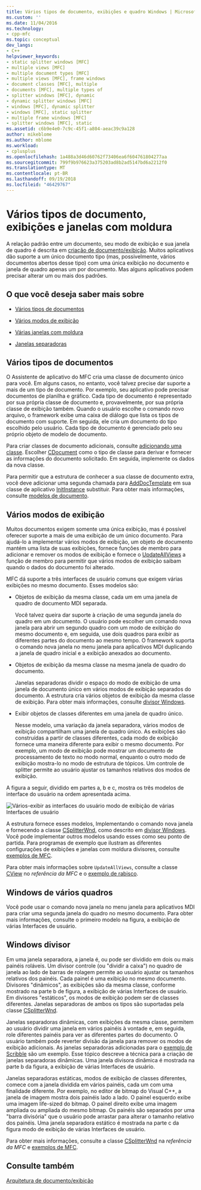 ```yaml
---
title: Vários tipos de documento, exibições e quadro Windows | Microsoft Docs
ms.custom: ''
ms.date: 11/04/2016
ms.technology:
- cpp-mfc
ms.topic: conceptual
dev_langs:
- C++
helpviewer_keywords:
- static splitter windows [MFC]
- multiple views [MFC]
- multiple document types [MFC]
- multiple views [MFC], frame windows
- document classes [MFC], multiple
- documents [MFC], multiple types of
- splitter windows [MFC], dynamic
- dynamic splitter windows [MFC]
- windows [MFC], dynamic splitter
- windows [MFC], static splitter
- multiple frame windows [MFC]
- splitter windows [MFC], static
ms.assetid: c6b9e4e0-7c9c-45f1-a804-aeac39c9a128
author: mikeblome
ms.author: mblome
ms.workload:
- cplusplus
ms.openlocfilehash: 1a488a3d46d60762f73406ea6f604761804277aa
ms.sourcegitcommit: 799f9b976623a375203ad8b2ad5147bd6a2212f0
ms.translationtype: MT
ms.contentlocale: pt-BR
ms.lasthandoff: 09/19/2018
ms.locfileid: "46429767"
---
```

# <a name="multiple-document-types-views-and-frame-windows"></a>Vários tipos de documento, exibições e janelas com moldura

A relação padrão entre um documento, seu modo de exibição e sua janela de quadro é descrita em [criação de documento/exibição](../mfc/document-view-creation.md). Muitos aplicativos dão suporte a um único documento tipo (mas, possivelmente, vários documentos abertos desse tipo) com uma única exibição no documento e janela de quadro apenas um por documento. Mas alguns aplicativos podem precisar alterar um ou mais dos padrões.

## <a name="what-do-you-want-to-know-more-about"></a>O que você deseja saber mais sobre

- [Vários tipos de documentos](#_core_multiple_document_types)

- [Vários modos de exibição](#_core_multiple_views)

- [Várias janelas com moldura](#_core_multiple_frame_windows)

- [Janelas separadoras](#_core_splitter_windows)

##  <a name="_core_multiple_document_types"></a> Vários tipos de documentos

O Assistente de aplicativo do MFC cria uma classe de documento único para você. Em alguns casos, no entanto, você talvez precise dar suporte a mais de um tipo de documento. Por exemplo, seu aplicativo pode precisar documentos de planilha e gráfico. Cada tipo de documento é representado por sua própria classe de documento e, provavelmente, por sua própria classe de exibição também. Quando o usuário escolhe o comando novo arquivo, o framework exibe uma caixa de diálogo que lista os tipos de documento com suporte. Em seguida, ele cria um documento do tipo escolhido pelo usuário. Cada tipo de documento é gerenciado pelo seu próprio objeto de modelo de documento.

Para criar classes de documento adicionais, consulte [adicionando uma classe](../ide/adding-a-class-visual-cpp.md). Escolher [CDocument](../mfc/reference/cdocument-class.md) como o tipo de classe para derivar e fornecer as informações do documento solicitado. Em seguida, implemente os dados da nova classe.

Para permitir que a estrutura de conhecer a sua classe de documento extra, você deve adicionar uma segunda chamada para [AddDocTemplate](../mfc/reference/cwinapp-class.md#adddoctemplate) em sua classe de aplicativo [InitInstance](../mfc/reference/cwinapp-class.md#initinstance) substituir. Para obter mais informações, consulte [modelos de documento](../mfc/document-templates-and-the-document-view-creation-process.md).

##  <a name="_core_multiple_views"></a> Vários modos de exibição

Muitos documentos exigem somente uma única exibição, mas é possível oferecer suporte a mais de uma exibição de um único documento. Para ajudá-lo a implementar vários modos de exibição, um objeto de documento mantém uma lista de suas exibições, fornece funções de membro para adicionar e remover os modos de exibição e fornece o [UpdateAllViews](../mfc/reference/cdocument-class.md#updateallviews) a função de membro para permitir que vários modos de exibição saibam quando o dados do documento foi alterado.

MFC dá suporte a três interfaces de usuário comuns que exigem várias exibições no mesmo documento. Esses modelos são:

- Objetos de exibição da mesma classe, cada um em uma janela de quadro de documento MDI separada.

     Você talvez queira dar suporte à criação de uma segunda janela do quadro em um documento. O usuário pode escolher um comando nova janela para abrir um segundo quadro com um modo de exibição do mesmo documento e, em seguida, use dois quadros para exibir as diferentes partes do documento ao mesmo tempo. O framework suporta o comando nova janela no menu janela para aplicativos MDI duplicando a janela de quadro inicial e a exibição anexados ao documento.

- Objetos de exibição da mesma classe na mesma janela de quadro do documento.

     Janelas separadoras dividir o espaço do modo de exibição de uma janela de documento único em vários modos de exibição separados do documento. A estrutura cria vários objetos de exibição da mesma classe de exibição. Para obter mais informações, consulte [divisor Windows](#_core_splitter_windows).

- Exibir objetos de classes diferentes em uma janela de quadro único.

     Nesse modelo, uma variação da janela separadora, vários modos de exibição compartilham uma janela de quadro único. As exibições são construídas a partir de classes diferentes, cada modo de exibição fornece uma maneira diferente para exibir o mesmo documento. Por exemplo, um modo de exibição pode mostrar um documento de processamento de texto no modo normal, enquanto o outro modo de exibição mostra-lo no modo de estrutura de tópicos. Um controle de splitter permite ao usuário ajustar os tamanhos relativos dos modos de exibição.

A figura a seguir, dividido em partes a, b e c, mostra os três modelos de interface do usuário na ordem apresentada acima.

![Vários&#45;exibir as interfaces do usuário](../mfc/media/vc37a71.gif "vc37a71") modo de exibição de várias Interfaces de usuário

A estrutura fornece esses modelos, Implementando o comando nova janela e fornecendo a classe [CSplitterWnd](../mfc/reference/csplitterwnd-class.md), como descrito em [divisor Windows](#_core_splitter_windows). Você pode implementar outros modelos usando esses como seu ponto de partida. Para programas de exemplo que ilustram as diferentes configurações de exibições e janelas com moldura divisores, consulte [exemplos de MFC](../visual-cpp-samples.md).

Para obter mais informações sobre `UpdateAllViews`, consulte a classe [CView](../mfc/reference/cview-class.md) no *referência da MFC* e o [exemplo de rabisco](../visual-cpp-samples.md).

##  <a name="_core_multiple_frame_windows"></a> Windows de vários quadros

Você pode usar o comando nova janela no menu janela para aplicativos MDI para criar uma segunda janela do quadro no mesmo documento. Para obter mais informações, consulte o primeiro modelo na figura, a exibição de várias Interfaces de usuário.

##  <a name="_core_splitter_windows"></a> Windows divisor

Em uma janela separadora, a janela é, ou pode ser dividido em dois ou mais painéis roláveis. Um divisor controle (ou "dividir a caixa") no quadro de janela ao lado de barras de rolagem permite ao usuário ajustar os tamanhos relativos dos painéis. Cada painel é uma exibição no mesmo documento. Divisores "dinâmicos", as exibições são da mesma classe, conforme mostrado na parte b de figura, a exibição de várias Interfaces de usuário. Em divisores "estáticos", os modos de exibição podem ser de classes diferentes. Janelas separadoras de ambos os tipos são suportadas pela classe [CSplitterWnd](../mfc/reference/csplitterwnd-class.md).

Janelas separadoras dinâmicas, com exibições da mesma classe, permitem ao usuário dividir uma janela em vários painéis à vontade e, em seguida, role diferentes painéis para ver as diferentes partes do documento. O usuário também pode reverter divisão da janela para remover os modos de exibição adicionais. As janelas separadoras adicionadas para o [exemplo de Scribble](../visual-cpp-samples.md) são um exemplo. Esse tópico descreve a técnica para a criação de janelas separadoras dinâmicas. Uma janela divisora dinâmica é mostrada na parte b da figura, a exibição de várias Interfaces de usuário.

Janelas separadoras estáticas, modos de exibição de classes diferentes, comece com a janela dividida em vários painéis, cada um com uma finalidade diferente. Por exemplo, no editor de bitmap do Visual C++, a janela de imagem mostra dois painéis lado a lado. O painel esquerdo exibe uma imagem life-sized do bitmap. O painel direito exibe uma imagem ampliada ou ampliada do mesmo bitmap. Os painéis são separados por uma "barra divisória" que o usuário pode arrastar para alterar o tamanho relativo dos painéis. Uma janela separadora estático é mostrada na parte c da figura modo de exibição de várias Interfaces de usuário.

Para obter mais informações, consulte a classe [CSplitterWnd](../mfc/reference/csplitterwnd-class.md) na *referência da MFC* e [exemplos de MFC](../visual-cpp-samples.md).

## <a name="see-also"></a>Consulte também

[Arquitetura de documento/exibição](../mfc/document-view-architecture.md)

